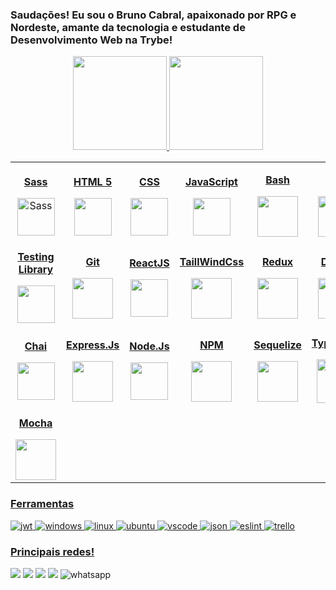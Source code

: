 <img src="https://raw.githubusercontent.com/joaopauloaramuni/joaopauloaramuni/master/img/header.png" alt="" />

### Saudações! Eu sou o Bruno Cabral, apaixonado por RPG e Nordeste, amante da tecnologia e estudante de Desenvolvimento Web na Trybe!

<div align="center">
  <a href="https://github.com/brunoCabralSilva">
  <img height="150em" src="https://github-readme-stats.vercel.app/api?username=brunoCabralSilva&show_icons=true&theme=dracula"/>
  <img height="150em"src="https://github-readme-stats.vercel.app/api/top-langs/?username=brunoCabralSilva&layout=compact&langs_count=7&theme=dracula&count_private=true"/>
</div>

<table align="center" width="100%">
  <tr>
    <td align="center" width="20%">
      <p><b><center>Sass</center></b></p> 
      <img src="https://img.icons8.com/color/2x/sass.png" height=60px alt="Sass">
  </td>
    <td align="center" width="20%">
      <p><b><center>HTML 5</center></b></p> 
      <img height=60px src="https://img.icons8.com/color/344/html-5--v1.png"> 
    </td>
    <td align="center" width="20%">
      <p><b><center>CSS</center></b></p> 
      <img height=60px src="https://img.icons8.com/color/344/css3.png"> 
    </td>
    <td align="center" width="20%">
      <p><b><center>JavaScript</center></b></p> 
      <img height=60px src="https://img.icons8.com/color/344/javascript.png"> 
    </td>
    <td align="center" width="20%">
      <p><b><center>Bash</center></b></p>
      <img height=65px src="https://img.icons8.com/bubbles/2x/console.png">
    </td>
    <td align="center" width="20%">
      <p><b><center>Jest</center></b></p> 
      <img height=65px src="https://img.icons8.com/external-tal-revivo-color-tal-revivo/344/external-jest-can-collect-code-coverage-information-from-entire-projects-logo-color-tal-revivo.png"> 
    </td>
  </tr>
  <tr>
    <td align="center" width="30%">
      <p><b><center>Testing Library</center></b></p> 
      <img height=60px src="https://testing-library.com/img/octopus-128x128.png"> 
    </td>
    <td align="center" width="20%">
      <p><b><center>Git</center></b></p> 
      <img height=65px src="https://img.icons8.com/ios-glyphs/2x/github-2.png"> 
    </td>
    <td align="center" width="20%">
      <p><b><center>ReactJS</center></b></p> 
      <img height=60px src="https://img.icons8.com/ultraviolet/2x/react.png"> 
    </td>
    <td align="center" width="20%">
      <p><b><center>TaillWindCss</center></b></p> 
      <img height=65px src="https://img.icons8.com/color/344/tailwindcss.png"> 
    </td>
    <td align="center" width="20%">
      <p><b><center>Redux</center></b></p> 
      <img height=65px src="https://img.icons8.com/color/512/redux.png"> 
    </td>
    <td align="center" width="20%">
      <p><b><center>Docker</center></b></p> 
      <img height=65px src="https://img.icons8.com/fluency/512/docker.png"> 
    </td>
  </tr>
  <tr>
    <td align="center" width="20%">
      <p><b><center>Chai</center></b></p> 
      <img height=60px src="https://camo.githubusercontent.com/7ecbd4531436e4f20c1dba52a4fd4ac367cfcc20a2f62cfe7a10f32da306afc6/687474703a2f2f636861696a732e636f6d2f696d672f636861692d6c6f676f2e706e67"> 
    </td>
    <td align="center" width="20%">
      <p><b><center>Express.Js</center></b></p> 
      <img height=65px src="https://www.pngfind.com/pngs/m/136-1363736_express-js-icon-png-transparent-png.png"> 
    </td>
    <td align="center" width="20%">
      <p><b><center>Node.Js</center></b></p> 
      <img height=60px src="https://img.icons8.com/fluency/512/node-js.png"> 
    </td>
    <td align="center" width="20%">
      <p><b><center>NPM</center></b></p> 
      <img height=65px src="https://img.icons8.com/color/512/npm.png"> 
    </td>
    <td align="center" width="20%">
      <p><b><center>Sequelize</center></b></p> 
      <img height=65px src="https://cdn.icon-icons.com/icons2/2415/PNG/512/sequelize_original_logo_icon_146348.png"> 
    </td>
    <td align="center" width="20%">
      <p><b><center>TypeScript</center></b></p> 
      <img height=70px src="https://img.icons8.com/fluency/512/typescript.png"> 
    </td>
  </tr>
  <tr>
    <td align="center" width="20%">
      <p><b><center>Mocha</center></b></p> 
      <img height=65px src="https://seeklogo.com/images/M/mocha-logo-66DA231220-seeklogo.com.png"> 
    </td>
  </tr>
</table>

### Ferramentas

<div>
  <img src="https://camo.githubusercontent.com/92407fc26e09271d8137b8aaf1585b266f04046b96f1564dfe5a69f146e21301/68747470733a2f2f696d672e736869656c64732e696f2f62616467652f4a57542d3030303030303f7374796c653d666f722d7468652d6261646765266c6f676f3d4a534f4e253230776562253230746f6b656e73266c6f676f436f6c6f723d7768697465" alt="jwt" />
  <img src="https://img.shields.io/badge/Windows-0078D6?style=for-the-badge&logo=windows&logoColor=white" alt="windows" />
  <img src="https://img.shields.io/badge/Linux-FCC624?style=for-the-badge&logo=linux&logoColor=black" alt="linux" />
  <img src="https://img.shields.io/badge/Ubuntu-E95420?style=for-the-badge&logo=ubuntu&logoColor=white" alt="ubuntu" />
  <img src="https://camo.githubusercontent.com/88ab3c0f78016111d88ef82030375fb740d82dd0c16c1b078c441e22479009b3/68747470733a2f2f696d672e736869656c64732e696f2f62616467652f5653436f64652d3030373844343f7374796c653d666f722d7468652d6261646765266c6f676f3d76697375616c25323073747564696f253230636f6465266c6f676f436f6c6f723d7768697465" alt="vscode" />
  <img src="https://camo.githubusercontent.com/e0fe31b4bf5a7cffb35f18ee50fcdbe1f61bde74f893781502ba2bf708f270f6/68747470733a2f2f696d672e736869656c64732e696f2f62616467652f6a736f6e2d3545354335433f7374796c653d666f722d7468652d6261646765266c6f676f3d6a736f6e266c6f676f436f6c6f723d7768697465" alt="json" />
  <img src="https://camo.githubusercontent.com/0fb62d704898141bf5a5dfb5acc68901ecf35372bccde7bb9e5ca0164fb6e38d/68747470733a2f2f696d672e736869656c64732e696f2f62616467652f65736c696e742d3341333344313f7374796c653d666f722d7468652d6261646765266c6f676f3d65736c696e74266c6f676f436f6c6f723d7768697465" alt="eslint" />
  <img src="https://camo.githubusercontent.com/529f3db66dcea87286a50a8bbb379acc5b6485805215e4cce5365aa43b7ddaca/68747470733a2f2f696d672e736869656c64732e696f2f62616467652f5472656c6c6f2d3030353243433f7374796c653d666f722d7468652d6261646765266c6f676f3d7472656c6c6f266c6f676f436f6c6f723d7768697465" alt="trello" />
</div>

### Principais redes!
<div> 
  <a href="https://www.youtube.com/c/GarouNordeste" target="_blank"><img src="https://img.shields.io/badge/YouTube-FF0000?style=for-the-badge&logo=youtube&logoColor=white" target="_blank"></a>
  <a href="https://www.instagram.com/ga.bryell/" target="_blank"><img src="https://img.shields.io/badge/-Instagram-%23E4405F?style=for-the-badge&logo=instagram&logoColor=white" target="_blank"></a>
  <a href = "mailto:bruno.cabral.silva2018@gmail.com"><img src="https://img.shields.io/badge/-Gmail-%23333?style=for-the-badge&logo=gmail&logoColor=white" target="_blank"></a>
  <a href="https://www.linkedin.com/in/bruno-cabral-336076228/" target="_blank"><img src="https://img.shields.io/badge/-LinkedIn-%230077B5?style=for-the-badge&logo=linkedin&logoColor=white" target="_blank"></a> 
  <img src="https://camo.githubusercontent.com/d9d4db0a25f6d41d6ef282c6adc2f9bd5b31201ef00ba580f5a945da4063a937/68747470733a2f2f696d672e736869656c64732e696f2f62616467652f57686174734170702d3235443336363f7374796c653d666f722d7468652d6261646765266c6f676f3d7768617473617070266c6f676f436f6c6f723d7768697465" alt="whatsapp" />
</div>

<!-- ![snake gif](https://github.com/brunoCabralSilva/brunoCabralSilva/blob/output/github-contribution-grid-snake.gif) -->